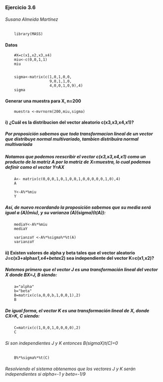 ### Ejercicio 3.6
###### Susana Almeida Martínez

        library(MASS)

#### Datos 

        #X=c(x1,x2,x3,x4)
        miu<-c(0,0,1,1)
        miu


        sigma<-matrix(c(1,0,1,0,0,
                        9,0,1,1,0,
                        4,0,0,1,0,9),4)
        sigma

#### Generar una muestra para X, n=200

        muestra <-mvrnorm(200,miu,sigma)

#### i) ¿Cuál es la distribucion del vector aleatorio c(x3,x3,x4,x1)?
##### Por proposición sabemos que toda transformacion lineal de un vector que distribuye normal multivariado, tambien distribuira normal multivariada
##### Notamos que podemos reescribir el vector c(x3,x3,x4,x1) como un producto de la matriz A por la matriz de X=muestra, lo cual podemos definir como el vector Y=AX

        A<- matrix(c(0,0,0,1,0,1,0,0,1,0,0,0,0,0,1,0),4)
        A

        Y<-A%*%miu
        Y

##### Así, de nuevo recordando la proposición sabemos que su media será igual a (A)(miu), y su varianza (A)(sigma)(t(A)):

        mediaY<-A%*%miu
        mediaY

        varianzaY <-A%*%sigma%*%t(A)
        varianzaY

#### ii) Existen valores de alpha y beta tales que el vector aleatorio J=c(x3+alpha*x1,x4+beta*x2) sea independiente del vector K=c(x1,x2)?

##### Notemos primero que el vector J es una transformación lineal del vector X donde BX=J, B siendo:

        a="alpha"
        b="beta"
        B=matrix(c(a,0,0,b,1,0,0,1),2)
        B

##### De igual forma, el vector K es una transformación lineal de X, donde CX=K, C siendo:

        C=matrix(c(1,0,0,1,0,0,0,0),2)
        C

###### Si son independientes J y K entonces B(sigmaX)t(C)=0

        B%*%sigma%*%t(C)

###### Resolviendo el sistema obtenemos que los vectores J y K serán independientes si alpha=-1 y beta=-1/9
